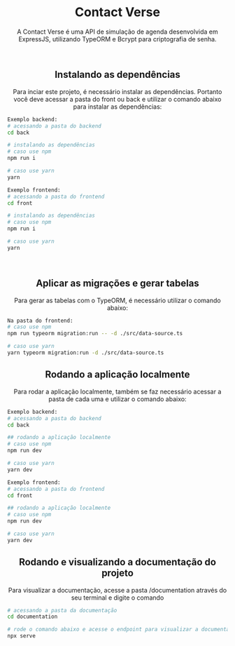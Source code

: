 <div align="center">
    <h1>
    Contact Verse
    </h1>
    <p>A Contact Verse é uma API de simulação de agenda desenvolvida em ExpressJS, utilizando TypeORM e Bcrypt para criptografia de senha.</p>
</div>

<br>

<div align="center">
    <h2>
    Instalando as dependências
    </h2>
    <p>Para inciar este projeto, é necessário instalar as dependências. Portanto você deve acessar a pasta do front ou back e utilizar o comando abaixo para instalar as dependências:</p>
</div>

```bash
Exemplo backend:
# acessando a pasta do backend
cd back

# instalando as dependências
# caso use npm
npm run i

# caso use yarn
yarn
```

```bash
Exemplo frontend:
# acessando a pasta do frontend
cd front

# instalando as dependências
# caso use npm
npm run i

# caso use yarn
yarn
```

<br>

<div align="center">
    <h2>
    Aplicar as migrações e gerar tabelas
    </h2>
    <p>Para gerar as tabelas com o TypeORM, é necessário utilizar o comando abaixo:</p>
</div>

```bash
Na pasta do frontend:
# caso use npm
npm run typeorm migration:run -- -d ./src/data-source.ts

# caso use yarn
yarn typeorm migration:run -d ./src/data-source.ts
```

<div align="center">
    <h2>
    Rodando a aplicação localmente
    </h2>
    <p>Para rodar a aplicação localmente, também se faz necessário acessar a pasta de cada uma e utilizar o comando abaixo:</p>
</div>


```bash
Exemplo backend:
# acessando a pasta do backend
cd back

## rodando a aplicação localmente
# caso use npm
npm run dev

# caso use yarn
yarn dev
```

```bash
Exemplo frontend:
# acessando a pasta do frontend
cd front

## rodando a aplicação localmente
# caso use npm
npm run dev

# caso use yarn
yarn dev
```

<div align="center">
    <h2>
    Rodando e visualizando a documentação do projeto
    </h2>
    <p>Para visualizar a documentação, acesse a pasta /documentation através do seu terminal e digite o comando</p>
</div>

```bash
# acessando a pasta da documentação
cd documentation

# rode o comando abaixo e acesse o endpoint para visualizar a documentação
npx serve
```